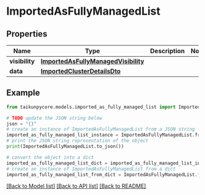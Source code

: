 # ImportedAsFullyManagedList


## Properties

Name | Type | Description | Notes
------------ | ------------- | ------------- | -------------
**visibility** | [**ImportedAsFullyManagedVisibility**](ImportedAsFullyManagedVisibility.md) |  | 
**data** | [**ImportedClusterDetailsDto**](ImportedClusterDetailsDto.md) |  | 

## Example

```python
from taikunpycore.models.imported_as_fully_managed_list import ImportedAsFullyManagedList

# TODO update the JSON string below
json = "{}"
# create an instance of ImportedAsFullyManagedList from a JSON string
imported_as_fully_managed_list_instance = ImportedAsFullyManagedList.from_json(json)
# print the JSON string representation of the object
print(ImportedAsFullyManagedList.to_json())

# convert the object into a dict
imported_as_fully_managed_list_dict = imported_as_fully_managed_list_instance.to_dict()
# create an instance of ImportedAsFullyManagedList from a dict
imported_as_fully_managed_list_from_dict = ImportedAsFullyManagedList.from_dict(imported_as_fully_managed_list_dict)
```
[[Back to Model list]](../README.md#documentation-for-models) [[Back to API list]](../README.md#documentation-for-api-endpoints) [[Back to README]](../README.md)


